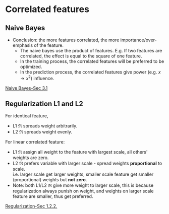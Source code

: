 # Correlated features

## Naive Bayes

- Conclusion: the more features correlated, the more importance/over-emphasis of the feature.
  - The naive bayes use the product of features. E.g. If two features are correlated, the effect is equal to the square of one feature.
  - In the training process, the correlated features will be preferred to be optimized.
  - In the prediction process, the correlated features give power (e.g. $x \rightarrow x^2$) influence.



[Naive Bayes-Sec 3.1](../models/naive_bayes_model.md)

## Regularization L1 and L2 

For identical feature, 
- L1 $\Re$ spreads weight arbitrarily. 
- L2 $\Re$ spreads weight evenly.

For linear correlated feature:

- L1 $\Re$ assign all weight to the feature with largest scale, all others' weights are zero. 
- L2 $\Re$ prefers variable with larger scale - spread weights **proportional** to scale.<br>i.e. larger scale get larger weights, smaller scale feature get smaller (proportional) weights but **not zero**.
- Note: both L1/L2 $\Re$ give more weight to larger scale, this is because regularization always punish on weight, and weights on larger scale feature are smaller, thus get preferred.

[Regularization-Sec 1.2.2.](../model_training/regularization.md)